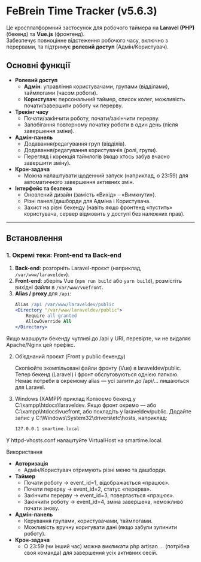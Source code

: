 # FeBrein Time Tracker (v5.6.3)

Це кросплатформний застосунок для робочого таймера на **Laravel (PHP)** (бекенд) та **Vue.js** (фронтенд).  
Забезпечує повноцінне відстеження робочого часу, включно з перервами, та підтримує **ролевий доступ** (Адмін/Користувач).

## Основні функції

- **Ролевий доступ**  
  - **Адмін**: управління користувачами, групами (відділами), таймлогами (часом роботи).  
  - **Користувач**: персональний таймер, список колег, можливість почати/завершити роботу чи перерву.
- **Трекінг часу**  
  - Почати/закінчити роботу, почати/закінчити перерву.  
  - Запобігання повторному початку роботи в один день (після завершення зміни).
- **Адмін-панель**  
  - Додавання/редагування груп (відділів).  
  - Додавання/редагування користувачів (ролі, групи).  
  - Перегляд і корекція таймлогів (якщо хтось забув вчасно завершити зміну).
- **Крон-задача**  
  - Можна налаштувати щоденний запуск (наприклад, о 23:59) для автоматичного завершення активних змін.
- **Інтерфейс та безпека**  
  - Оновлений дизайн (замість «Вихід» – «Вимкнути»).  
  - Різні панелі/дашборди для Адміна і Користувача.  
  - Захист на рівні бекенду (навіть якщо фронтенд «пустить» користувача, сервер відмовить у доступі без належних прав).

---

## Встановлення

### 1. Окремі теки: Front-end та Back-end
1. **Back-end**: розгорніть Laravel-проєкт (наприклад, `/var/www/laraveldev`).
2. **Front-end**: зберіть Vue (`npm run build` або `yarn build`), розмістіть вихідні файли в `/var/www/vuefront`.
3. **Alias / proxy** для `/api`:  
   ```apache
   Alias /api /var/www/laraveldev/public
   <Directory "/var/www/laraveldev/public">
       Require all granted
       AllowOverride All
   </Directory>


Якщо маршрути бекенду чутливі до /api у URI, перевірте, чи не видаляє Apache/Nginx цей префікс.

2. Об’єднаний проєкт (Front у public бекенду)

    Скопіюйте зкомпільовані файли фронту (Vue) в laraveldev/public.
    Тепер бекенд (Laravel) і фронт обслуговуються однією папкою.
    Немає потреби в окремому alias — усі запити до /api/... лишаються для Laravel.

3. Windows (XAMPP) приклад
    Копіюємо бекенд у C:\xampp\htdocs\laraveldev.
    Якщо фронт окремо — або C:\xampp\htdocs\vuefront, або покладіть у laraveldev/public.
    Додайте запис у C:\Windows\System32\drivers\etc\hosts, наприклад:
    ```apache
    127.0.0.1 smartime.local

У httpd-vhosts.conf налаштуйте VirtualHost на smartime.local.

Використання

- **Авторизація**
    - Адмін/Користувач отримують різні меню та дашборди.
- **Таймер**
    - Почати роботу → event_id=1, відображається «працює».
    - Почати перерву → event_id=2, статус «перерва».
    - Закінчити перерву → event_id=3, повертається «працює».
    - Закінчити роботу → event_id=4, зміна завершена, неможливо почати знову.
- **Адмін-панель**
    - Керування групами, користувачами, таймлогами.
    - Можливість вручну коригувати дані (якщо забули зупинити роботу).
- **Крон-задача**
    - О 23:59 (чи інший час) можна викликати php artisan ... (потрібна своя команда) для завершення усіх активних сесій.

